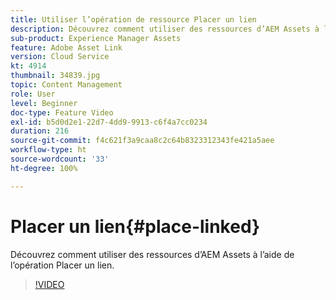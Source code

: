 ```yaml
---
title: Utiliser l’opération de ressource Placer un lien
description: Découvrez comment utiliser des ressources d’AEM Assets à l’aide de l’opération Placer un lien.
sub-product: Experience Manager Assets
feature: Adobe Asset Link
version: Cloud Service
kt: 4914
thumbnail: 34839.jpg
topic: Content Management
role: User
level: Beginner
doc-type: Feature Video
exl-id: b5d0d2e1-22d7-4dd9-9913-c6f4a7cc0234
duration: 216
source-git-commit: f4c621f3a9caa8c2c64b8323312343fe421a5aee
workflow-type: ht
source-wordcount: '33'
ht-degree: 100%

---
```


# Placer un lien{#place-linked}

Découvrez comment utiliser des ressources d’AEM Assets à l’aide de l’opération Placer un lien.

>[!VIDEO](https://video.tv.adobe.com/v/34839?quality=12&learn=on)
